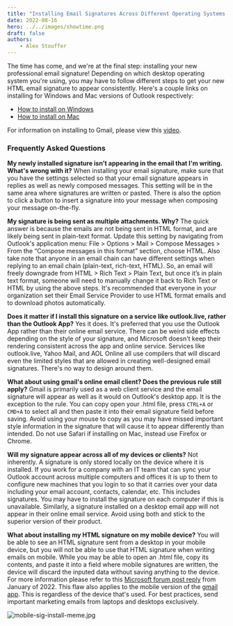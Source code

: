 ```yaml
---
title: "Installing Email Signatures Across Different Operating Systems and Clients"
date: 2022-08-16
hero: ../../images/showtime.png
draft: false
authors:
    - Alex Stouffer
---
```


The time has come, and we're at the final step: installing your new professional email signature! Depending on which desktop operating system you're using, you may have to follow different steps to get your new HTML email signature to appear consistently. Here's a couple links on installing for Windows and Mac versions of Outlook respectively:
- [How to install on Windows](https://lazyadmin.nl/office-365/outlook-html-signature/)
- [How to install on Mac](https://www.thecreativenoise.com/resources/install-email-signature-outlook-mac-2016)

For information on installing to Gmail, please view this [video](https://youtu.be/wk3-y7fVRKU).

### Frequently Asked Questions

**My newly installed signature isn't appearing in the email that I'm writing. What's wrong with it?**
When installing your email signature, make sure that you have the settings selected so that your email signature appears in replies as well as newly composed messages. This setting will be in the same area where signatures are written or pasted. There is also the option to click a button to insert a signature into your message when composing your message on-the-fly.

**My signature is being sent as multiple attachments. Why?**
The quick answer is because the emails are not being sent in HTML format, and are likely being sent in plain-text format. Update this setting by navigating from Outlook's application menu: File > Options > Mail > Compose Messages > From the “Compose messages in this format” section, choose HTML. Also take note that anyone in an email chain can have different settings when replying to an email chain (plain-text, rich-text, HTML). So, an email will freely downgrade from HTML > Rich Text > Plain Text, but once it’s in plain text format, someone will need to manually change it back to Rich Text or HTML by using the above steps. It's recommended that everyone in your organization set their Email Service Provider to use HTML format emails and to download photos automatically.

**Does it matter if I install this signature on a service like outlook.live, rather than the Outlook App?**
Yes it does. It's preferred that you use the Outlook App rather than their online email service. There can be weird side effects depending on the style of your signature, and Microsoft doesn't keep their rendering consistent across the app and online service. Services like outlook.live, Yahoo Mail, and AOL Online all use compilers that will discard even the limited styles that are allowed in creating well-designed email signatures. There's no way to design around them.

**What about using gmail's online email client? Does the previous rule still apply?**
Gmail is primarily used as a web client service and the email signature will appear as well as it would on Outlook's desktop app. It is the exception to the rule. You can copy open your .html file, press `CTRL+A` or `CMD+A` to select all and then paste it into their email signature field before saving. Avoid using your mouse to copy as you may have missed important style information in the signature that will cause it to appear differently than intended. Do not use Safari if installing on Mac, instead use Firefox or Chrome.

**Will my signature appear across all of my devices or clients?**
Not inherently. A signature is only stored locally on the device where it is installed. If you work for a company with an IT team that can sync your Outlook account across multiple computers and offices it is up to them to configure new machines that you login to so that it carries over your data including your email account, contacts, calendar, etc. This includes signatures. You may have to install the signature on each computer if this is unavailable. Similarly, a signature installed on a desktop email app will not appear in their online email service. Avoid using both and stick to the superior version of their product.

**What about installing my HTML signature on my mobile device?**
You will be able to see an HTML signature sent from a desktop in your mobile device, but you will not be able to use that HTML signature when writing emails on mobile. While you may be able to open an .html file, copy its contents, and paste it into a field where mobile signatures are written, the device will discard the inputed data without saving anything to the device. For more information please refer to this [Microsoft forum post reply](https://answers.microsoft.com/en-us/outlook_com/forum/all/mail-signature-html-in-outlook-on-ios/1ad2c226-1a85-47a8-b268-ed301a0a9e24#:~:text=Based%20on%20your%20description%2C%20currently,to%20a%20plain%20text%20format.) from January of 2022. This flaw also applies to the mobile version of the [gmail app](https://www.wisestamp.com/guides/gmail-html-signature/#:~:text=It's%20not%20possible%20to%20add,for%20inserting%20HTML%20nor%20images.). This is regardless of the device that's used. For best practices, send important marketing emails from laptops and desktops exclusively.

![mobile-sig-install-meme.jpg](/images/mobile-sig-install-meme.jpg)

